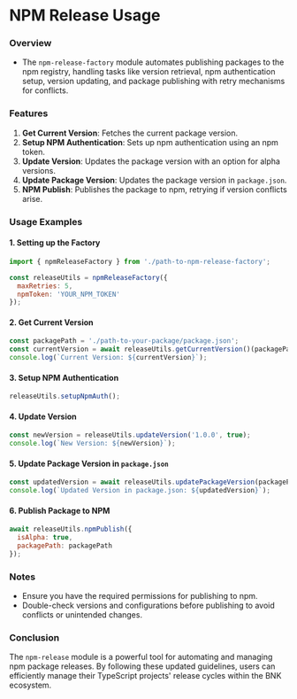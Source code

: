 # NPM Release Usage
### Overview

- The `npm-release-factory` module automates publishing packages to the npm registry, handling tasks like version retrieval, npm authentication setup, version updating, and package publishing with retry mechanisms for conflicts.

### Features

1. **Get Current Version**: Fetches the current package version.
2. **Setup NPM Authentication**: Sets up npm authentication using an npm token.
3. **Update Version**: Updates the package version with an option for alpha versions.
4. **Update Package Version**: Updates the package version in `package.json`.
5. **NPM Publish**: Publishes the package to npm, retrying if version conflicts arise.

### Usage Examples

#### 1. Setting up the Factory

```javascript
import { npmReleaseFactory } from './path-to-npm-release-factory';

const releaseUtils = npmReleaseFactory({
  maxRetries: 5,
  npmToken: 'YOUR_NPM_TOKEN'
});
```

#### 2. Get Current Version

```javascript
const packagePath = './path-to-your-package/package.json';
const currentVersion = await releaseUtils.getCurrentVersion()(packagePath);
console.log(`Current Version: ${currentVersion}`);
```

#### 3. Setup NPM Authentication

```javascript
releaseUtils.setupNpmAuth();
```

#### 4. Update Version

```javascript
const newVersion = releaseUtils.updateVersion('1.0.0', true);
console.log(`New Version: ${newVersion}`);
```

#### 5. Update Package Version in `package.json`

```javascript
const updatedVersion = await releaseUtils.updatePackageVersion(packagePath, true);
console.log(`Updated Version in package.json: ${updatedVersion}`);
```

#### 6. Publish Package to NPM

```javascript
await releaseUtils.npmPublish({
  isAlpha: true,
  packagePath: packagePath
});
```

### Notes

- Ensure you have the required permissions for publishing to npm.
- Double-check versions and configurations before publishing to avoid conflicts or unintended changes.

### Conclusion

The `npm-release` module is a powerful tool for automating and managing npm package releases. By following these updated guidelines, users can efficiently manage their TypeScript projects' release cycles within the BNK ecosystem.